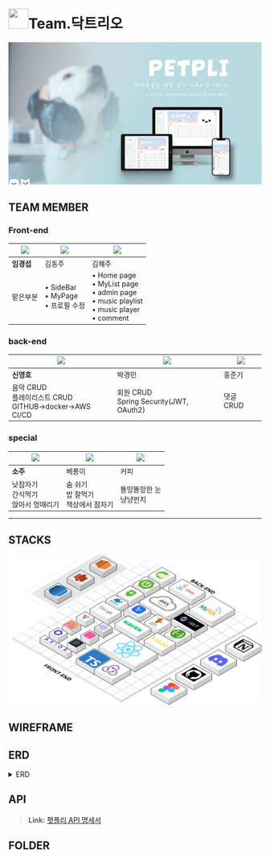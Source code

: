 # <img src="https://raw.githubusercontent.com/codestates-seb/seb44_main_011/dev/img/%E1%84%83%E1%85%A1%E1%86%A8%E1%84%90%E1%85%B3%E1%84%85%E1%85%B5%E1%84%8B%E1%85%A9.jpg" width="40" height="40" /></div>Team.닥트리오

![image](/img/petpli.png)


## TEAM MEMBER
### Front-end

| <img src="https://raw.githubusercontent.com/codestates-seb/seb44_main_011/dev/img/%E1%84%89%E1%85%A5%E1%86%B8%E1%84%82%E1%85%B5%E1%86%B7.png"/> | <img src="https://github.com/codestates-seb/seb44_main_011/blob/dev/img/%E1%84%8D%E1%85%AE%E1%84%82%E1%85%B5%E1%86%B7.png"/> | <img src="https://raw.githubusercontent.com/codestates-seb/seb44_main_011/dev/img/%E1%84%80%E1%85%B5%E1%86%B7%E1%84%92%E1%85%A8%E1%84%8C%E1%85%AE.png"/> |
| ------------------------------------------------------------------------------------------ | ------------------------------------------------------------------------------------------ | ------------------------------------------------------------------------------------------ |
| **임경섭**                                                                              | 김동주                                                                                     | 김혜주                                                                                    |
| 맡은부분                                                             |  • SideBar <br> • MyPage <br> • 프로필 수정                                                              | • Home page <br> • MyList page <br> • admin page <br> • music playlist <br> • music player <br>  • comment                                                            |

### back-end
| <img src="https://raw.githubusercontent.com/codestates-seb/seb44_main_011/dev/img/%E1%84%8B%E1%85%A7%E1%86%BC%E1%84%92%E1%85%A9%E1%84%82%E1%85%B5%E1%86%B7.png"/>| <img src="https://raw.githubusercontent.com/codestates-seb/seb44_main_011/dev/img/%E1%84%80%E1%85%A7%E1%86%BC%E1%84%86%E1%85%B5%E1%86%AB%E1%84%82%E1%85%B5%E1%86%B7.png"/> | <img src="https://raw.githubusercontent.com/codestates-seb/seb44_main_011/dev/img/%E1%84%8C%E1%85%AE%E1%86%AB%E1%84%80%E1%85%B5%E1%84%82%E1%85%B5%E1%86%B7.png"/> |
| ------------------------------------------------------------------------------------------ | ------------------------------------------------------------------------------------------ | ------------------------------------------------------------------------------------------ |
| **신영호**                                                                              | 박경민                                                                                     | 홍준기                                                                                    |
| 음악 CRUD<br> 플레이리스트 CRUD<br>  GITHUB->docker->AWS CI/CD                                                             | 회원 CRUD<br>Spring Security(JWT, OAuth2)                                                              |  댓글 CRUD                                                                |
### special
| <img src="https://raw.githubusercontent.com/codestates-seb/seb44_main_011/dev/img/%E1%84%89%E1%85%A9%E1%84%8C%E1%85%AE.png"/> | <img src="https://raw.githubusercontent.com/codestates-seb/seb44_main_011/dev/img/%E1%84%87%E1%85%A6%E1%84%85%E1%85%A9%E1%86%BC%E1%84%8B%E1%85%B5.png"/> | <img src="https://raw.githubusercontent.com/codestates-seb/seb44_main_011/dev/img/%E1%84%8F%E1%85%A5%E1%84%91%E1%85%B5.png"/> |
| ------------------------------------------------------------------------------------------ | ------------------------------------------------------------------------------------------ | ------------------------------------------------------------------------------------------ |
| **소주**                                                                              | 베롱이                                                                                    | 커피                                                                                    |
| 낮잠자기 <br> 간식먹기 <br> 앉아서 멍때리기                                                              | 숨 쉬기<br>밥 잘먹기<br>책상에서 잠자기                                                              |  똘망똘망한 눈  <br> 냥냥펀치                                                                   |
---
## STACKS
![image](/img/Stacks.png)

## WIREFRAME

## ERD
<details>
<summary>ERD</summary>
<div markdown="1">

<img src="./img/ERD.png" alt="erdImg">

</div>
</details>
     </details>

## API
> **<i class="fa fa-question-circle"></i> Link:** [펫플리 API 명세서](https://api.petpil.site:8080/docs/swagger-ui/index.html)
## FOLDER
